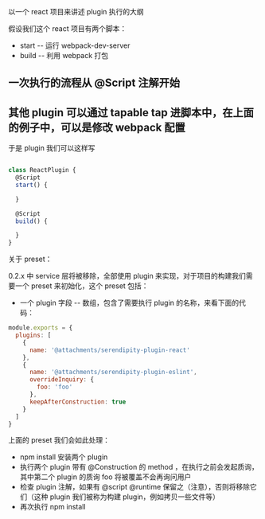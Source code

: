 以一个 react 项目来讲述 plugin 执行的大纲

假设我们这个 react 项目有两个脚本：

- start -- 运行 webpack-dev-server
- build -- 利用 webpack 打包

## 一次执行的流程从 @Script 注解开始

## 其他 plugin 可以通过 tapable tap 进脚本中，在上面的例子中，可以是修改 webpack 配置

于是 plugin 我们可以这样写

```typescript

class ReactPlugin {
  @Script
  start() {

  }

  @Script
  build() {

  }
}
```

关于 preset：

0.2.x 中 service 层将被移除，全部使用 plugin 来实现，对于项目的构建我们需要一个 preset 来初始化，这个 preset 包括：

- 一个 plugin 字段 -- 数组，包含了需要执行 plugin 的名称，来看下面的代码：

```javascript
module.exports = {
  plugins: [
    {
      name: '@attachments/serendipity-plugin-react'
    },
    {
      name: '@attachments/serendipity-plugin-eslint',
      overrideInquiry: {
        foo: 'foo'
      },
      keepAfterConstruction: true
    }
  ]
}
```

上面的 preset 我们会如此处理：

- npm install 安装两个 plugin
- 执行两个 plugin 带有 @Construction 的 method ，在执行之前会发起质询，其中第二个 plugin 的质询 foo 将被覆盖不会再询问用户
- 检查 plugin 注解，如果有 @script @runtime 保留之（注意），否则将移除它们（这种 plugin 我们被称为构建 plugin，例如拷贝一些文件等）
- 再次执行 npm install
